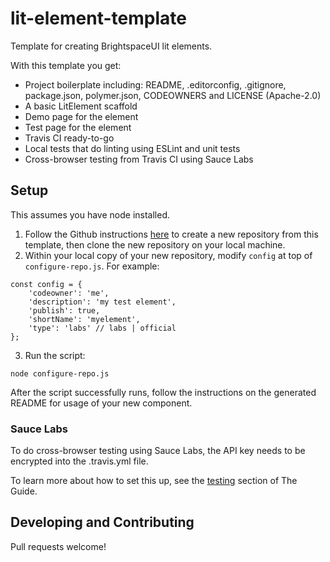 # lit-element-template

Template for creating BrightspaceUI lit elements.

With this template you get:

* Project boilerplate including: README, .editorconfig, .gitignore, package.json, polymer.json, CODEOWNERS and LICENSE (Apache-2.0)
* A basic LitElement scaffold
* Demo page for the element
* Test page for the element
* Travis CI ready-to-go
* Local tests that do linting using ESLint and unit tests
* Cross-browser testing from Travis CI using Sauce Labs

## Setup

This assumes you have node installed.

1. Follow the Github instructions [here](https://help.github.com/en/articles/creating-a-repository-from-a-template) to create a new repository from this template, then clone the new repository on your local machine.
2. Within your local copy of your new repository, modify `config` at top of `configure-repo.js`. For example:
```
const config = {
	'codeowner': 'me',
	'description': 'my test element',
	'publish': true,
	'shortName': 'myelement',
	'type': 'labs' // labs | official
};
```
3. Run the script:
```
node configure-repo.js
```

After the script successfully runs, follow the instructions on the generated README for usage of your new component.

### Sauce Labs

To do cross-browser testing using Sauce Labs, the API key needs to be encrypted into the .travis.yml file.

To learn more about how to set this up, see the [testing](https://github.com/BrightspaceUI/guide/wiki/Testing) section of The Guide.

## Developing and Contributing

Pull requests welcome!
